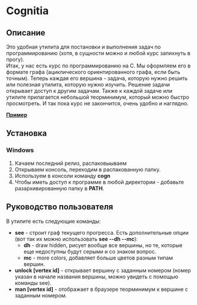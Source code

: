 # Cognitia
## Описание
Это удобная утилита для постановки и выполнения задач по программированию (хотя, в сущности можно и любой курс запихнуть в прогу).   
Итак, у нас есть курс по программированию на С. Мы оформляем его в формате графа (ациклического ориентированного графа, если быть точным).
Теперь каждая его вершина - задача, которую нужно решить или полезная утилита, которую нужно изучить. Решение задачи открывает доступ к другим задачам.
Также к каждой задаче или утилите прилагается небольшой теорминимум, который можно быстро просмотреть.
И так пока курс не закончится, очень удобно и наглядно.

[**Пример**](https://github.com/timattt/Project-Cognitia-I/blob/master/Examples/DED32_sem1.pdf)

## Установка
### Windows
1. Качаем последний релиз, распаковыываем
2. Открываем консоль, переходим в распакованную папку.
3. Используем в консоли команду **cogn**
4. Чтобы иметь доступ к программе в любой директории - добавьте разархивированную папку в **PATH**.

## Руководство пользователя
В утилите есть следующие команды:    
* **see** - строит граф текущего прогресса. Есть дополнительные опции (вот так их можно использовать **see --dh --mc**):   
  * **dh** - draw hidden, рисует вообще все вершины, но те, которые еще недоступны будут серыми и со знаком вопрос.
  * **mc** - more colors, добавляет больше цветов разным типам вершин.   
* **unlock [vertex id]** - открывает вершину с заданным номером (номер указан в начале названия вершины, можно увидеть с помощью команды see).   
* **man [vertex id]** - отображает в браузере теорминимум к вершине с заданным номером.   
